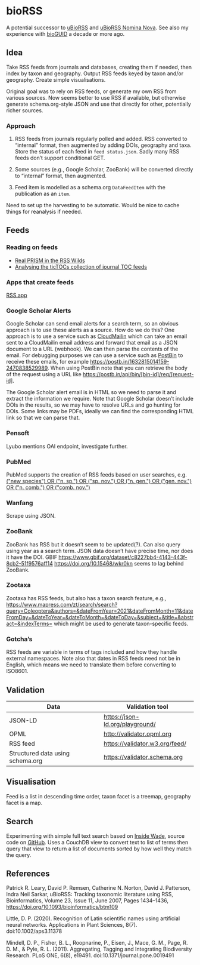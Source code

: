 # bioRSS

A potential successor to [uBioRSS](http://www.ubio.org/rss/) and [uBioRSS Nomina Nova](http://ubio.org/rss/index_nov.php). See also my experience with [bioGUID](https://github.com/rdmpage/bioguid/tree/master/www/rss) a decade or more ago.

## Idea

Take RSS feeds from journals and databases, creating them if needed, then index by taxon and geography. Output RSS feeds keyed by taxon and/or geography. Create simple visualisations.

Original goal was to rely on RSS feeds, or generate my own RSS from various sources. Now seems better to use RSS if available, but otherwise generate schema.org-style JSON and use that directly for other, potentially richer sources.

### Approach

1. RSS feeds from journals regularly polled and added. RSS converted to “internal” format, then augmented by adding DOIs, geography and taxa. Store the status of each feed in `feed status.json`. Sadly many RSS feeds don’t support conditional GET.

2. Some sources (e.g., Google Scholar, ZooBank) will be converted directly to “internal” format, then augmented.

3. Feed item is modelled as a schema.org `DataFeedItem` with the publication as an `item`.

Need to set up the harvesting to be automatic. Would be nice to cache things for reanalysis if needed.



## Feeds

### Reading on feeds

- [Real PRISM in the RSS Wilds](https://www.crossref.org/blog/real-prism-in-the-rss-wilds/)
- [Analysing the ticTOCs collection of journal TOC feeds](https://hublog.hubmed.org/archives/001818)

### Apps that create feeds

[RSS.app](https://rss.app)

### Google Scholar Alerts

Google Scholar can send email alerts for a search term, so an obvious approach is to use these alerts as a source. How do we do this? One approach is to use a service such as [CloudMailin](https://www.cloudmailin.com) which can take an email sent to a CloudMailin email address and forward that email as a JSON document to a URL (webhook). We can then parse the contents of the email. For debugging purposes we can use a service such as [PostBin](https://postb.in) to receive these emails, for example https://postb.in/1632815014159-2470838529989. When using PostBin note that you can retrieve the body of the request using a URL like https://postb.in/api/bin/[bin-id]/req/[request-id].

The Google Scholar alert email is in HTML so we need to parse it and extract the information we require. Note that Google Scholar doesn’t include DOIs in the results, so we may have to resolve URLs and go hunting for DOIs. Some links may be PDFs, ideally we can find the corresponding HTML link so that we can parse that.

### Pensoft

Lyubo mentions OAI endpoint, investigate further.

### PubMed

PubMed supports the creation of RSS feeds based on user searches, e.g.  [("new species") OR ("n. sp.") OR ("sp. nov.") OR ("n. gen.") OR ("gen. nov.") OR ("n. comb.") OR ("comb. nov.”)](https://pubmed.ncbi.nlm.nih.gov/rss-feed/?feed_id=1rE397IRBYU0-ogsyRnEw9o91K808u0evolcHK9IDZ0PVH5cqD&amp;v=2.15.0&amp;utm_source=Rested&amp;utm_medium=rss&amp;utm_content=1rE397IRBYU0-ogsyRnEw9o91K808u0evolcHK9IDZ0PVH5cqD&amp;fc=20211108074834&amp;utm_campaign=pubmed-2&amp;ff=20211108074851)

### Wanfang

Scrape using JSON.

### ZooBank

ZooBank has RSS but it doesn’t seem to be updated(?). Can also query using year as a search term. JSON data doesn’t have precise time, nor does it have the DOI. GBIF https://www.gbif.org/dataset/c8227bb4-4143-443f-8cb2-51f9576aff14 https://doi.org/10.15468/wkr0kn seems to lag behind ZooBank.


### Zootaxa

Zootaxa has RSS feeds, but also has a taxon search feature, e.g., https://www.mapress.com/zt/search/search?query=Coleoptera&authors=&dateFromYear=2021&dateFromMonth=11&dateFromDay=&dateToYear=&dateToMonth=&dateToDay=&subject=&title=&abstract=&indexTerms= which might be used to generate taxon-specific feeds.

### Gotcha’s

RSS feeds are variable in terms of tags included and how they handle external namespaces. Note also that dates in RSS feeds need not be in English, which means we need to translate them before converting to ISO8601.

## Validation

 Data | Validation tool
--|--
JSON-LD | https://json-ld.org/playground/
OPML | http://validator.opml.org
RSS feed | https://validator.w3.org/feed/
Structured data using schema.org | https://validator.schema.org

## Visualisation

Feed is a list in descending time order, taxon facet is a treemap, geography facet is a map.

## Search

Experimenting with simple full text search based on [Inside Wade](https://blog.kabir.sh/inside-wade), source code on [GitHub](https://github.com/kbrsh/wade). Uses a CouchDB view to convert text to list of terms then query that view to return a list of documents sorted by how well they match the query.

## References

Patrick R. Leary, David P. Remsen, Catherine N. Norton, David J. Patterson, Indra Neil Sarkar, uBioRSS: Tracking taxonomic literature using RSS, Bioinformatics, Volume 23, Issue 11, June 2007, Pages 1434–1436, https://doi.org/10.1093/bioinformatics/btm109

Little, D. P. (2020). Recognition of Latin scientific names using artificial neural networks. Applications in Plant Sciences, 8(7). doi:10.1002/aps3.11378

Mindell, D. P., Fisher, B. L., Roopnarine, P., Eisen, J., Mace, G. M., Page, R. D. M., & Pyle, R. L. (2011). Aggregating, Tagging and Integrating Biodiversity Research. PLoS ONE, 6(8), e19491. doi:10.1371/journal.pone.0019491

